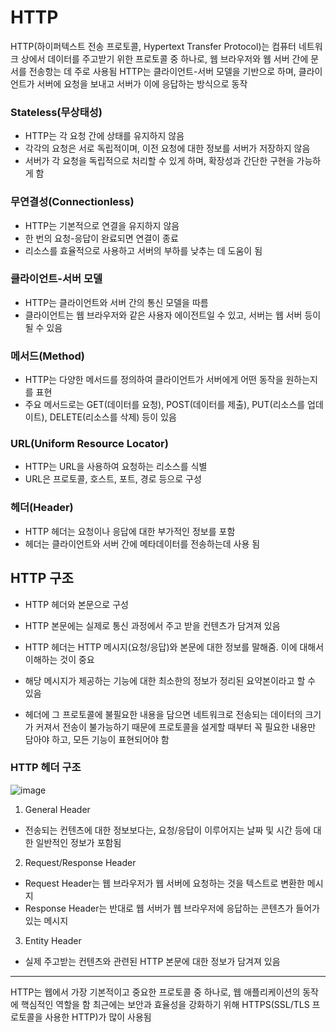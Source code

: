 # HTTP
HTTP(하이퍼텍스트 전송 프로토콜, Hypertext Transfer Protocol)는 컴퓨터 네트워크 상에서 데이터를 주고받기 위한 프로토콜 중 하나로,
웹 브라우저와 웹 서버 간에 문서를 전송항는 데 주로 사용됨
HTTP는 클라이언트-서버 모델을 기반으로 하며, 클라이언트가 서버에 요청을 보내고 서버가 이에 응답하는 방식으로 동작

### Stateless(무상태성)
- HTTP는 각 요청 간에 상태를 유지하지 않음
- 각각의 요청은 서로 독립적이며, 이전 요청에 대한 정보를 서버가 저장하지 않음
- 서버가 각 요청을 독립적으로 처리할 수 있게 하며, 확장성과 간단한 구현을 가능하게 함

### 무연결성(Connectionless)
- HTTP는 기본적으로 연결을 유지하지 않음
- 한 번의 요청-응답이 완료되면 연결이 종료
- 리소스를 효율적으로 사용하고 서버의 부하를 낮추는 데 도움이 됨

### 클라이언트-서버 모델
- HTTP는 클라이언트와 서버 간의 통신 모델을 따름
- 클라이언트는 웹 브라우저와 같은 사용자 에이전트일 수 있고, 서버는 웹 서버 등이 될 수 있음

### 메서드(Method)
- HTTP는 다양한 메서드를 정의하여 클라이언트가 서버에게 어떤 동작을 원하는지를 표현
- 주요 메서드로는 GET(데이터를 요청), POST(데이터를 제출), PUT(리소스를 업데이트), DELETE(리소스를 삭제) 등이 있음

### URL(Uniform Resource Locator)
- HTTP는 URL을 사용하여 요청하는 리소스를 식별
- URL은 프로토콜, 호스트, 포트, 경로 등으로 구성

### 헤더(Header)
- HTTP 헤더는 요청이나 응답에 대한 부가적인 정보를 포함
- 헤더는 클라이언트와 서버 간에 메타데이터를 전송하는데 사용 됨

## HTTP 구조
- HTTP 헤더와 본문으로 구성
- HTTP 본문에는 실제로 통신 과정에서 주고 받을 컨텐츠가 담겨져 있음

- HTTP 헤더는 HTTP 메시지(요청/응답)와 본문에 대한 정보를 말해줌. 이에 대해서 이해하는 것이 중요
- 해당 메시지가 제공하는 기능에 대한 최소한의 정보가 정리된 요약본이라고 할 수 있음
- 헤더에 그 프로토콜에 불필요한 내용을 담으면 네트워크로 전송되는 데이터의 크기가 커져서 전송이 불가능하기 때문에
프로토콜을 설게할 때부터 꼭 필요한 내용만 담아야 하고, 모든 기능이 표현되어야 함

### HTTP 헤더 구조

![image](https://github.com/kingaser/Study/assets/104209781/fc6091e4-99d9-4607-8d3d-31e4326a1912)

1. General Header
  - 전송되는 컨텐츠에 대한 정보보다는, 요청/응답이 이루어지는 날짜 및 시간 등에 대한 일반적인 정보가 포함됨
    
2. Request/Response Header
  - Request Header는 웹 브라우저가 웹 서버에 요청하는 것을 텍스트로 변환한 메시지
  - Response Header는 반대로 웹 서버가 웹 브라우저에 응답하는 콘텐츠가 들어가 있는 메시지
    
3. Entity Header
  - 실제 주고받는 컨텐츠와 관련된 HTTP 본문에 대한 정보가 담겨져 있음

---
HTTP는 웹에서 가장 기본적이고 중요한 프로토콜 중 하나로, 웹 애플리케이션의 동작에 핵심적인 역할을 함
최근에는 보안과 효율성을 강화하기 위해 HTTPS(SSL/TLS 프로토콜을 사용한 HTTP)가 많이 사용됨



















